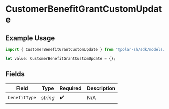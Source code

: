 # CustomerBenefitGrantCustomUpdate

## Example Usage

```typescript
import { CustomerBenefitGrantCustomUpdate } from "@polar-sh/sdk/models/components/customerbenefitgrantcustomupdate.js";

let value: CustomerBenefitGrantCustomUpdate = {};
```

## Fields

| Field              | Type               | Required           | Description        |
| ------------------ | ------------------ | ------------------ | ------------------ |
| `benefitType`      | *string*           | :heavy_check_mark: | N/A                |